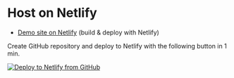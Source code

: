 # Host on Netlify

- [Demo site on Netlify] (build & deploy with Netlify)

Create GitHub repository and deploy to Netlify with the following button in 1 min.

[![Deploy to Netlify from GitHub](https://www.netlify.com/img/deploy/button.svg)](https://app.netlify.com/start/deploy?repository=https://github.com/peaceiris/mkdocs-material-boilerplate)



<!-- Internal References -->
<!-- External References -->
[Demo site on Netlify]: https://mkdocs-material.netlify.com/
